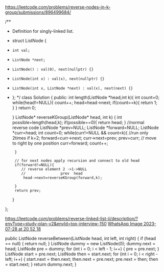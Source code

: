https://leetcode.com/problems/reverse-nodes-in-k-group/submissions/896499684/

/**
 * Definition for singly-linked list.
 * struct ListNode {
 *     int val;
 *     ListNode *next;
 *     ListNode() : val(0), next(nullptr) {}
 *     ListNode(int x) : val(x), next(nullptr) {}
 *     ListNode(int x, ListNode *next) : val(x), next(next) {}
 * };
 */
class Solution {
public:
    int length(ListNode *head,int k){
        int count=0;
        while(head!=NULL){
            count++;
            head=head->next;
            if(count==k){
                return 1;
            }
        }
        return 0;
    
    }
    ListNode* reverseKGroup(ListNode* head, int k) {
        int possible=length(head,k);
        if(possible==0){
            return head;
        }
        //normal reverse code
        ListNode *prev=NULL;
        ListNode *forward=NULL;
        ListNode *curr=head;
        int count=0;
        while(curr!=NULL && count<k){  //run only 2times if k=2;
            forward=curr->next;
            curr->next=prev;
            prev=curr; // move to right by one position
            curr=forward;
            count++;

        }  

        // for next nodes apply recursion and connect to old head
        if(forward!=NULL){
           // reverse element 2 ->1->NULL
           //                prev  head
            head->next=reverseKGroup(forward,k);

        }
        return prev;
    }

};


https://leetcode.com/problems/reverse-linked-list-ii/description/?envType=study-plan-v2&envId=top-interview-150
[WhatsApp Image 2023-07-28 at 20 52 18](https://github.com/ToyeshShende/DSA_Questions_EasyCode-Explanation_in_Cpp/assets/119116915/90c0d2d5-454a-494e-bc28-aa18044b12a6)



public ListNode reverseBetween(ListNode head, int left, int right) {
    if (head == null) {
        return null;
    }
    ListNode dummy = new ListNode(0);
    dummy.next = head;
    ListNode pre = dummy;
    for (int i = 0; i < left - 1; i++) {
        pre = pre.next;
    }
    ListNode start = pre.next;
    ListNode then = start.next;
    for (int i = 0; i < right - left; i++) {
        start.next = then.next;
        then.next = pre.next;
        pre.next = then;
        then = start.next;
    }
    return dummy.next;
}

